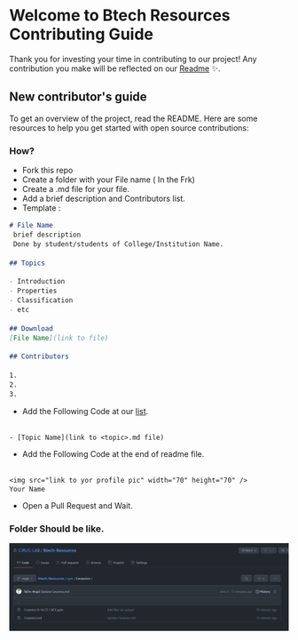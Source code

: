 # Welcome to Btech Resources Contributing Guide

Thank you for investing your time in contributing to our project! Any contribution you make will be reflected on our [Readme](https://github.com/CIRUS-LAB/Btech-Resources/blob/main/README.md#Contributors) ✨.

## New contributor's guide

To get an overview of the project, read the README. Here are some resources to help you get started with open source contributions:

### How?
- Fork this repo
- Create a folder with your File name ( In the Frk)
- Create a .md file for your file.
- Add a brief description and Contributors list.
- Template :
```Markdown
# File Name
 brief description
 Done by student/students of College/Institution Name.

## Topics

- Introduction
- Properties
- Classification
- etc

## Download
[File Name](link to file)

## Contributors

1.
2.
3.

```
- Add the Following Code at our [list](https://github.com/CIRUS-LAB/Btech-Resources/blob/main/README.md#List).
```

- [Topic Name](link to <topic>.md file)

```
- Add the Following Code at the end of readme file.
```

<img src="link to yor profile pic" width="70" height="70" />
Your Name

```
- Open a Pull Request and Wait.
 
### Folder Should be like.
<img align="center" src="https://github.com/CIRUS-LAB/Btech-Resources/blob/main/img/tutorial1.png"  />
